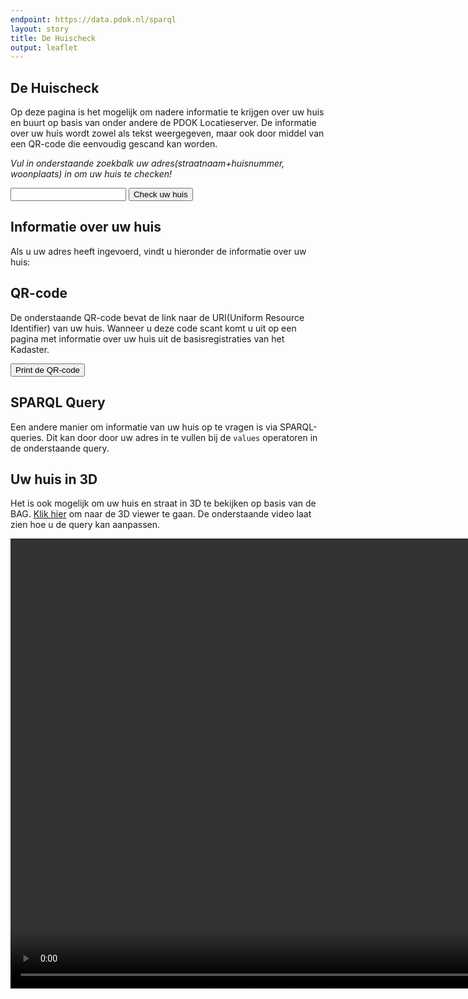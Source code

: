 ```yaml
---
endpoint: https://data.pdok.nl/sparql
layout: story
title: De Huischeck
output: leaflet
---
```


<script type="text/javascript" src="/apps/huischeck/jquery.qrcode.min.js"></script>
<script type="text/javascript" src="/apps/huischeck/jquery.qrcode.js"></script>
<script type="text/javascript" src="/apps/huischeck/qrcode.js"></script>


## De Huischeck
Op deze pagina is het mogelijk om nadere informatie te krijgen over uw huis en buurt op basis van onder andere de PDOK Locatieserver. 
De informatie over uw huis wordt zowel als tekst weergegeven, maar ook door middel van een QR-code die eenvoudig gescand kan worden.

*Vul in onderstaande zoekbalk uw adres(straatnaam+huisnummer, woonplaats) in om uw huis te checken!*

  <div>
    <input name="q" id="adres" value=""> 
    <button id='huischeck_now'>Check uw huis</button>
    <script type="text/javascript" src="/apps/huischeck/huischeck_fetch.js"></script>
  </div>

## Informatie over uw huis
Als u uw adres heeft ingevoerd, vindt u hieronder de informatie over uw huis:

<div>
<p id="AdressInfo"> 
</p>
</div>

## QR-code
De onderstaande QR-code bevat de link naar de URI(Uniform Resource Identifier) van uw huis. Wanneer u deze 
code scant komt u uit op een pagina met informatie over uw huis uit de basisregistraties van het Kadaster.

<div id="qrcodeCanvas">

</div>
<button id='printQRcode'>Print de QR-code</button>
 
## SPARQL Query
Een andere manier om informatie van uw huis op te vragen is via SPARQL-queries. Dit kan 
door door uw adres in te vullen bij de <code>values</code> operatoren in de onderstaande query.

<div data-query
     data-query-sparql="huischeck_sparql.rq">
</div>

## Uw huis in 3D
Het is ook mogelijk om uw huis en straat in 3D te bekijken op basis van de BAG. [Klik hier](https://stories.triply.cc/kadaster/3d-bag/) 
om naar de 3D viewer te gaan.
De onderstaande video laat zien hoe u de query kan aanpassen.

<video width="1280" height="720" controls>
  <source src="3Dbag_voorbeeld.mp4" type="video/mp4">
  Your browser does not support the video tag.
</video>
